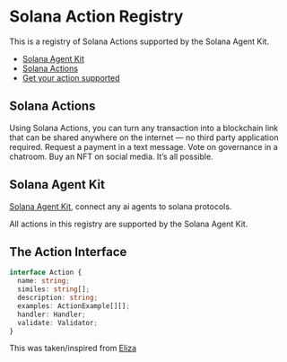# Solana Action Registry 

This is a registry of Solana Actions supported by the Solana Agent Kit. 

- [Solana Agent Kit](https://github.com/sendai/solana-agent-kit)
- [Solana Actions](https://solana.com/actions)
- [Get your action supported](https://github.com/sendai/action-registry/issues/new)

## Solana Actions

Using Solana Actions, you can turn any transaction into a blockchain link that can be shared anywhere on the internet — no third party application required. Request a payment in a text message. Vote on governance in a chatroom. Buy an NFT on social media. It’s all possible.

## Solana Agent Kit

[Solana Agent Kit](https://github.com/sendai/solana-agent-kit), connect any ai agents to solana protocols.

All actions in this registry are supported by the Solana Agent Kit. 

## The Action Interface

```typescript
interface Action {
  name: string;
  similes: string[];
  description: string;
  examples: ActionExample[][];
  handler: Handler;
  validate: Validator;
}
```

This was taken/inspired from [Eliza](https://elizaos.github.io/eliza/docs/core/actions/)

